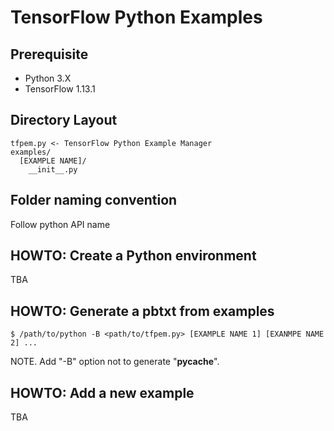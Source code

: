 # TensorFlow Python Examples

## Prerequisite

- Python 3.X
- TensorFlow 1.13.1

## Directory Layout

```
tfpem.py <- TensorFlow Python Example Manager
examples/
  [EXAMPLE NAME]/
    __init__.py
```

## Folder naming convention

Follow python API name

## HOWTO: Create a Python environment

TBA

## HOWTO: Generate a pbtxt from examples

```
$ /path/to/python -B <path/to/tfpem.py> [EXAMPLE NAME 1] [EXANMPE NAME 2] ...
```

NOTE. Add "-B" option not to generate "__pycache__".

## HOWTO: Add a new example

TBA
